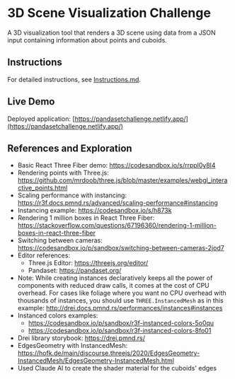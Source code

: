# 3D Scene Visualization Challenge

A 3D visualization tool that renders a 3D scene using data from a JSON input containing information about points and cuboids.

## Instructions

For detailed instructions, see [Instructions.md](Instructions.md).

## Live Demo

Deployed application: [https://pandasetchallenge.netlify.app/](https://pandasetchallenge.netlify.app/)

## References and Exploration

- Basic React Three Fiber demo: https://codesandbox.io/s/rrppl0y8l4
- Rendering points with Three.js: https://github.com/mrdoob/three.js/blob/master/examples/webgl_interactive_points.html
- Scaling performance with instancing: https://r3f.docs.pmnd.rs/advanced/scaling-performance#instancing
- Instancing example: https://codesandbox.io/s/h873k
- Rendering 1 million boxes in React Three Fiber: https://stackoverflow.com/questions/67196360/rendering-1-million-boxes-in-react-three-fiber
- Switching between cameras: https://codesandbox.io/p/sandbox/switching-between-cameras-2jod7
- Editor references:
  - Three.js Editor: https://threejs.org/editor/
  - Pandaset: https://pandaset.org/
- Note: While creating instances declaratively keeps all the power of components with reduced draw calls, it comes at the cost of CPU overhead. For cases like foliage where you want no CPU overhead with thousands of instances, you should use `THREE.InstancedMesh` as in this example: http://drei.docs.pmnd.rs/performances/instances#instances
- Instanced colors examples:
  - https://codesandbox.io/p/sandbox/r3f-instanced-colors-5o0qu
  - https://codesandbox.io/p/sandbox/r3f-instanced-colors-8fo01
- Drei library storybook: https://drei.pmnd.rs/
- EdgesGeometry with InstancedMesh: https://hofk.de/main/discourse.threejs/2020/EdgesGeometry-InstancedMesh/EdgesGeometry-InstancedMesh.html
- Used Claude AI to create the shader material for the cuboids' edges
